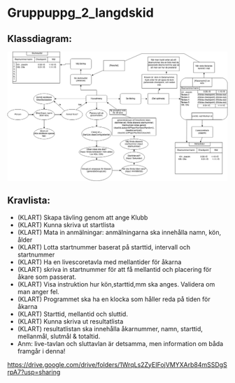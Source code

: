 # Gruppuppg_2_langdskid

## Klassdiagram:
![alt text](https://github.com/lefterisYA/Gruppuppg_2_langdskid/blob/main/KlassDiagram.png)

## Kravlista:
* (KLART) Skapa tävling genom att ange Klubb 
* (KLART) Kunna skriva ut startlista 
* (KLART) Mata in anmälningar: anmälningarna ska innehålla namn, kön, ålder 
* (KLART) Lotta startnummer baserat på starttid, intervall och startnummer 
* (KLART) Ha en livescoretavla med mellantider för åkarna
* (KLART) skriva in startnummer för att få mellantid och placering för åkare som passerat. 
* (KLART) Visa instruktion hur kön,starttid,mm ska anges. Validera om man anger fel.
* (KLART) Programmet ska ha en klocka som håller reda på tiden för åkarna 
* (KLART) Starttid, mellantid och sluttid. 
* (KLART) Kunna skriva ut resultatlista 
* (KLART) resultatlistan ska innehålla åkarnummer, namn, starttid, mellanmål, slutmål & totaltid. 
* Anm: live-tavlan och sluttavlan är detsamma, men information om båda framgår i denna!


https://drive.google.com/drive/folders/1WrqLs2ZyEIFojVMYXArb84mSSDgSrpA7?usp=sharing
